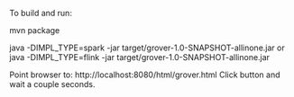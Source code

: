 To build and run:

mvn package


java -DIMPL_TYPE=spark -jar target/grover-1.0-SNAPSHOT-allinone.jar
  or
java -DIMPL_TYPE=flink -jar target/grover-1.0-SNAPSHOT-allinone.jar

Point browser to:  http://localhost:8080/html/grover.html
Click button and wait a couple seconds.


